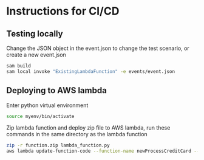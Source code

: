 # Instructions for CI/CD

## Testing locally

Change the JSON object in the event.json to change the test scenario, or create a new event.json

```bash
sam build
sam local invoke "ExistingLambdaFunction" -e events/event.json
```

## Deploying to AWS lambda

Enter python virtual environment

```bash
source myenv/bin/activate
```

Zip lambda function and deploy zip file to AWS lambda, run these commands in the same directory as the lambda function

```bash
zip -r function.zip lambda_function.py
aws lambda update-function-code --function-name newProcessCreditCard --zip-file fileb://function.zip
```

